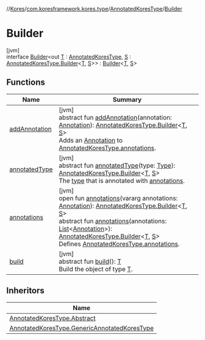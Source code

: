 //[Kores](../../../../index.md)/[com.koresframework.kores.type](../../index.md)/[AnnotatedKoresType](../index.md)/[Builder](index.md)

# Builder

[jvm]\
interface [Builder](index.md)<out [T](index.md) : [AnnotatedKoresType](../index.md), [S](index.md) : [AnnotatedKoresType.Builder](index.md)<[T](index.md), [S](index.md)>> : [Builder](../../../com.koresframework.kores.builder/-builder/index.md)<[T](index.md), [S](index.md)>

## Functions

| Name | Summary |
|---|---|
| [addAnnotation](add-annotation.md) | [jvm]<br>abstract fun [addAnnotation](add-annotation.md)(annotation: [Annotation](../../../com.koresframework.kores.base/-annotation/index.md)): [AnnotatedKoresType.Builder](index.md)<[T](index.md), [S](index.md)><br>Adds an [Annotation](../../../com.koresframework.kores.base/-annotation/index.md) to [AnnotatedKoresType.annotations](../annotations.md). |
| [annotatedType](annotated-type.md) | [jvm]<br>abstract fun [annotatedType](annotated-type.md)(type: [Type](https://docs.oracle.com/javase/8/docs/api/java/lang/reflect/Type.html)): [AnnotatedKoresType.Builder](index.md)<[T](index.md), [S](index.md)><br>The [type](annotated-type.md) that is annotated with [annotations](annotations.md). |
| [annotations](annotations.md) | [jvm]<br>open fun [annotations](annotations.md)(vararg annotations: [Annotation](../../../com.koresframework.kores.base/-annotation/index.md)): [AnnotatedKoresType.Builder](index.md)<[T](index.md), [S](index.md)><br>abstract fun [annotations](annotations.md)(annotations: [List](https://kotlinlang.org/api/latest/jvm/stdlib/kotlin.collections/-list/index.html)<[Annotation](../../../com.koresframework.kores.base/-annotation/index.md)>): [AnnotatedKoresType.Builder](index.md)<[T](index.md), [S](index.md)><br>Defines [AnnotatedKoresType.annotations](../annotations.md). |
| [build](../../../com.koresframework.kores.builder/-builder/build.md) | [jvm]<br>abstract fun [build](../../../com.koresframework.kores.builder/-builder/build.md)(): [T](index.md)<br>Build the object of type [T](../../../com.koresframework.kores.builder/-builder/index.md). |

## Inheritors

| Name |
|---|
| [AnnotatedKoresType.Abstract](../-abstract/-builder-impl/index.md) |
| [AnnotatedKoresType.GenericAnnotatedKoresType](../-generic-annotated-kores-type/-generic-builder/index.md) |
